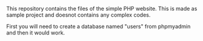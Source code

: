 This repository contains the files of the simple PHP website.
This is made as sample project and doesnot contains any complex codes.

First you will need to create a database named "users" from phpmyadmin and then it would work. 
